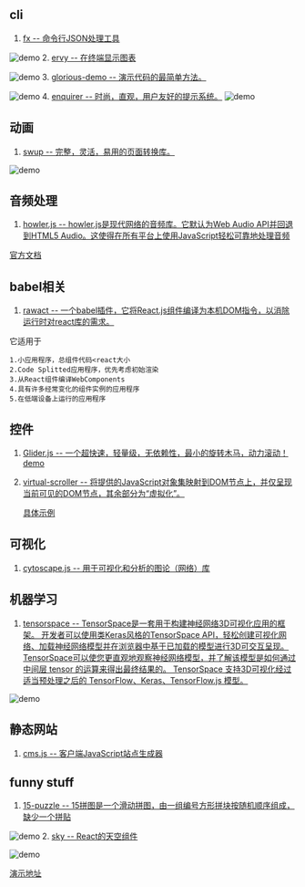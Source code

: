 ## cli
1. [fx -- 命令行JSON处理工具](https://github.com/antonmedv/fx)

![demo](https://user-images.githubusercontent.com/141232/47933350-f0f22900-df06-11e8-9cf2-88492c1be774.gif)
2. [ervy -- 在终端显示图表](https://github.com/chunqiuyiyu/ervy)

![demo](https://github.com/chunqiuyiyu/ervy/raw/master/site/imgs/bar.png)
3. [glorious-demo -- 演示代码的最简单方法。](https://github.com/glorious-codes/glorious-demo)

![demo](https://user-images.githubusercontent.com/4738687/44633197-01fa4900-a95e-11e8-9b53-66e9043e2533.gif)
4. [enquirer -- 时尚，直观，用户友好的提示系统。](https://github.com/enquirer/enquirer)
![demo](https://github.com/enquirer/enquirer/raw/master/media/survey-prompt.gif)
## 动画
1. [swup -- 完整，灵活，易用的页面转换库。](https://github.com/gmrchk/swup)

![demo](https://gmrchk.github.io/swup-gia-demo/)
## 音频处理
1. [howler.js -- howler.js是现代网络的音频库。它默认为Web Audio API并回退到HTML5 Audio。这使得在所有平台上使用JavaScript轻松可靠地处理音频](https://github.com/goldfire/howler.js)

[官方文档](https://howlerjs.com/)
## babel相关
1. [rawact -- 一个babel插件，它将React.js组件编译为本机DOM指令，以消除运行时对react库的需求。](https://github.com/sokra/rawact)

它适用于
```
1.小应用程序，总组件代码<react大小
2.Code Splitted应用程序，优先考虑初始渲染
3.从React组件编译WebComponents
4.具有许多经常变化的组件实例的应用程序
5.在低端设备上运行的应用程序
```
## 控件
1. [Glider.js -- 一个超快速，轻量级，无依赖性，最小的旋转木马，动力滚动！](https://github.com/NickPiscitelli/Glider.js)
    [demo](https://nickpiscitelli.github.io/Glider.js/)
2. [virtual-scroller -- <virtual-scroller>将提供的JavaScript对象集映射到DOM节点上，并仅呈现当前可见的DOM节点，其余部分为“虚拟化”。](https://github.com/valdrinkoshi/virtual-scroller)

    [具体示例](https://github.com/valdrinkoshi/virtual-scroller/blob/master/demo/scrolling.html)
## 可视化
1. [cytoscape.js -- 用于可视化和分析的图论（网络）库](https://github.com/cytoscape/cytoscape.js)
## 机器学习
1. [tensorspace -- TensorSpace是一套用于构建神经网络3D可视化应用的框架。 开发者可以使用类Keras风格的TensorSpace API，轻松创建可视化网络、加载神经网络模型并在浏览器中基于已加载的模型进行3D可交互呈现。 TensorSpace可以使您更直观地观察神经网络模型，并了解该模型是如何通过中间层 tensor 的运算来得出最终结果的。 TensorSpace 支持3D可视化经过适当预处理之后的 TensorFlow、Keras、TensorFlow.js 模型。](https://github.com/tensorspace-team/tensorspace)

![demo](https://camo.githubusercontent.com/c96fae60bd3f4214484f8516215caf40b5403952/68747470733a2f2f7261772e6769746861636b2e636f6d2f74656e736f7273706163652d7465616d2f74656e736f7273706163652f6d61737465722f6173736574732f74656e736f7273706163655f6c656e65742e676966)
## 静态网站
1. [cms.js -- 客户端JavaScript站点生成器](https://github.com/chrisdiana/cms.js)
## funny stuff
1. [15-puzzle -- 15拼图是一个滑动拼图，由一组编号方形拼块按随机顺序组成，缺少一个拼贴](https://github.com/imshubhamsingh/15-puzzle)

![demo](https://raw.githubusercontent.com/imshubhamsingh/15-puzzle/master/screenshots/1.png)
2. [sky -- React的天空组件](https://github.com/lucagez/sky)

![demo](https://github.com/lucagez/sky/raw/master/gif/sky-gif.gif)

[演示地址](https://codepen.io/lucagez/full/oQoRyK/)